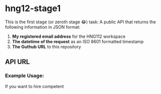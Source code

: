 # hng12-stage1
This is the first stage (or zeroth stage 😂) task: A public API that returns the following information in JSON format:
<ol>
  <li><b>My registered email address</b> for the HNG112 workspace</li>
  <li><b>The datetime of the request</b> as an ISO 8601 formatted timestamp</li>
  <li><b>The Guthub URL</b> to this repository</li>
</ol>

## API URL

### Example Usage:

If you want to hire competent 
